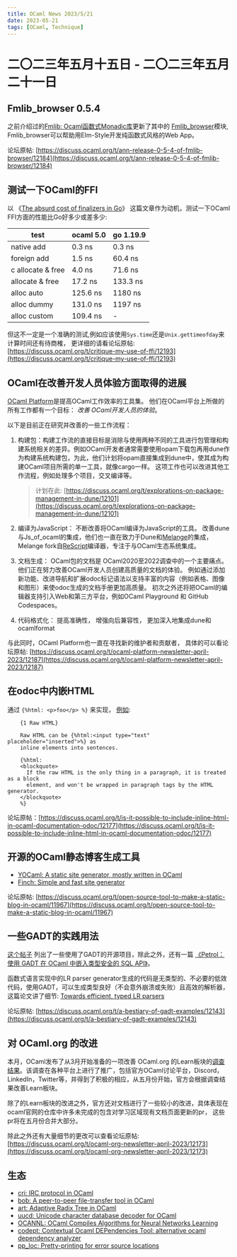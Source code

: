 ```yaml
---
title: OCaml News 2023/5/21
date: 2023-05-21
tags: [OCaml, Technique]
---
```


# 二〇二三年五月十五日 - 二〇二三年五月二十一日

## Fmlib_browser 0.5.4

之前介绍过的[Fmlib: Ocaml函数式Monadic库](https://github.com/hbr/fmlib)更新了其中的 [Fmlib_browser](https://hbr.github.io/fmlib/odoc/fmlib_browser/)模块, Fmlib_browser可以帮助用Elm-Style开发纯函数式风格的Web App。

论坛原帖: [https://discuss.ocaml.org/t/ann-release-0-5-4-of-fmlib-browser/12184](https://discuss.ocaml.org/t/ann-release-0-5-4-of-fmlib-browser/12184)

## 测试一下OCaml的FFI

以 《[The absurd cost of finalizers in Go](https://lemire.me/blog/2023/05/19/the-absurd-cost-of-finalizers-in-go/)》 这篇文章作为动机，测试一下OCaml FFI方面的性能比Go好多少或差多少:


|test|ocaml 5.0|go 1.19.9|
|----|---------|---------|
|native add|0.3 ns|0.3 ns|
|foreign add|1.5 ns|60.4 ns|
|c allocate & free|4.0 ns|71.6 ns|
|allocate & free|17.2 ns|133.3 ns|
|alloc auto|125.6 ns|1180 ns|
|alloc dummy|131.0 ns|1197 ns|
|alloc custom|109.4 ns|-|

但这不一定是一个准确的测试,例如应该使用`Sys.time`还是`Unix.gettimeofday`来计算时间还有待商榷， 更详细的请看论坛原帖: [https://discuss.ocaml.org/t/critique-my-use-of-ffi/12193](https://discuss.ocaml.org/t/critique-my-use-of-ffi/12193)

## OCaml在改善开发人员体验方面取得的进展

[OCaml Platform](https://ocaml.org/docs/platform)是提高OCaml工作效率的工具集。 他们在OCaml平台上所做的所有工作都有一个目标： *改善 OCaml开发人员的体验*。

以下是目前正在研究并改善的一些工作流程：

1. 构建包：构建工作流的直接目标是消除与使用两种不同的工具进行包管理和构建系统相关的差异。例如OCaml开发者通常需要使用opam下载包再用dune作为构建系统构建包，为此，他们计划将opam直接集成到dune中，使其成为构建OCaml项目所需的单一工具，就像cargo一样。 这项工作也可以改进其他工作流程，例如处理多个项目，交叉编译等。
    > 计划在此: [https://discuss.ocaml.org/t/explorations-on-package-management-in-dune/12101](https://discuss.ocaml.org/t/explorations-on-package-management-in-dune/12101)

3. 编译为JavaScript： 不断改善将OCaml编译为JavaScript的工具。 改善dune与Js_of_ocaml的集成，他们也一直在致力于Dune和[Melange](https://github.com/melange-re/melange)的集成， Melange fork自[ReScript](https://github.com/rescript-lang/rescript-compiler)编译器，专注于与OCaml生态系统集成。

4. 文档生成： OCaml包的文档是 OCaml2020至2022调查中的一个主要痛点。 他们正在努力改善OCaml开发人员创建高质量的文档的体验。 例如通过添加新功能、改进导航和扩展odoc标记语法以支持丰富的内容（例如表格、图像和图形）来使odoc生成的文档手册更加高质量。 初次之外还将把OCaml的编辑器支持引入Web和第三方平台，例如OCaml Playground 和 GitHub Codespaces。

5. 代码格式化： 提高准确性， 增强向后兼容性， 更加深入地集成dune和ocamlformat

与此同时，OCaml Platform也一直在寻找新的维护者和贡献者， 具体的可以看论坛原帖: [https://discuss.ocaml.org/t/ocaml-platform-newsletter-april-2023/12187](https://discuss.ocaml.org/t/ocaml-platform-newsletter-april-2023/12187)

## 在odoc中内嵌HTML

通过 `{%html: <p>foo</p> %}` 来实现， [例如](https://github.com/ocaml/odoc/blob/72ac2cfdf34ecc0ed574f9e4dd692f5d9b3da412/test/generators/cases/markup.mli#L142C1-L152):
```
    {1 Raw HTML}

    Raw HTML can be {%html:<input type="text" placeholder="inserted">%} as
    inline elements into sentences.

    {%html:
    <blockquote>
      If the raw HTML is the only thing in a paragraph, it is treated as a block
      element, and won't be wrapped in paragraph tags by the HTML generator.
    </blockquote>
    %}
```


论坛原帖：[https://discuss.ocaml.org/t/is-it-possible-to-include-inline-html-in-ocaml-documentation-odoc/12177](https://discuss.ocaml.org/t/is-it-possible-to-include-inline-html-in-ocaml-documentation-odoc/12177)

## 开源的OCaml静态博客生成工具

- [YOCaml: A static site generator, mostly written in OCaml](https://github.com/xhtmlboi/yocaml)
- [Finch: Simple and fast site generator ](https://github.com/roddyyaga/finch)

论坛原帖: [https://discuss.ocaml.org/t/open-source-tool-to-make-a-static-blog-in-ocaml/11967](https://discuss.ocaml.org/t/open-source-tool-to-make-a-static-blog-in-ocaml/11967)

## 一些GADT的实践用法

[这个帖子](https://discuss.ocaml.org/t/open-source-projects-using-gadts/9640) 列出了一些使用了GADT的开源项目，除此之外，还有一篇 [《Petrol：使用 GADT 在 OCaml 中嵌入类型安全的 SQL API》](https://gopiandcode.uk/logs/log-ways-of-sql-in-ocaml.html)。

函数式语言实现中的LR parser generator生成的代码是无类型的、不必要的低效代码，使用GADT，可以生成类型良好（不会意外崩溃或失败）且高效的解析器， 这篇论文讲了细节: [Towards efficient, typed LR parsers](http://cambium.inria.fr/~fpottier/publis/fpottier-regis-gianas-typed-lr.pdf)


论坛原帖: [https://discuss.ocaml.org/t/a-bestiary-of-gadt-examples/12143](https://discuss.ocaml.org/t/a-bestiary-of-gadt-examples/12143)

## 对 OCaml.org 的改进

本月，OCaml发布了从3月开始准备的一项改善 OCaml.org 的Learn板块的[调查结果](https://discuss.ocaml.org/t/you-started-to-learn-ocaml-less-than-12-months-ago-please-help-us-with-our-user-survey-on-the-ocaml-org-learning-area/11945)。该调查在各种平台上进行了推广，包括官方OCaml讨论平台，Discord，LinkedIn，Twitter等，并得到了积极的相应，从五月份开始，官方会根据调查结果改善Learn板块。

除了的Learn板块的改进之外，官方还对文档进行了一些较小的改进，具体表现在ocaml官网的仓库中许多未完成的包含对学习区域现有文档页面更新的pr， 这些pr将在五月份合并大部分。

除此之外还有大量细节的更改可以查看论坛原帖: [https://discuss.ocaml.org/t/ocaml-org-newsletter-april-2023/12173](https://discuss.ocaml.org/t/ocaml-org-newsletter-april-2023/12173)

## 生态

- [cri: IRC protocol in OCaml](https://github.com/dinosaure/cri)
- [bob: A peer-to-peer file-transfer tool in OCaml](https://github.com/dinosaure/bob)
- [art: Adaptive Radix Tree in OCaml](https://github.com/dinosaure/art)
- [uucd: Unicode character database decoder for OCaml](https://github.com/dbuenzli/uucd)
- [OCANNL: OCaml Compiles Algorithms for Neural Networks Learning](https://github.com/lukstafi/ocannl)
- [codept: Contextual Ocaml DEPendencies Tool: alternative ocaml dependency analyzer](https://github.com/Octachron/codept)
- [pp_loc: Pretty-printing for error source locations](https://github.com/Armael/pp_loc)